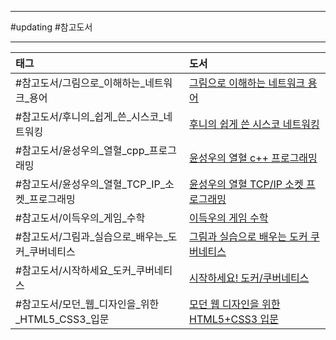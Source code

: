 
---

#updating #참고도서

___

| 태그                                             | 도서                                                                                           |
|:------------------------------------------------ |:---------------------------------------------------------------------------------------------- |
| #참고도서/그림으로_이해하는_네트워크_용어        | [그림으로 이해하는 네트워크 용어](https://product.kyobobook.co.kr/detail/S000001834837)        |
| #참고도서/후니의_쉽게_쓴_시스코_네트워킹         | [후니의 쉽게 쓴 시스코 네트워킹](https://product.kyobobook.co.kr/detail/S000000562247)         |
| #참고도서/윤성우의_열혈_cpp_프로그래밍           | [윤성우의 열혈 c++ 프로그래밍](https://product.kyobobook.co.kr/detail/S000001589147)           |
| #참고도서/윤성우의_열혈_TCP_IP_소켓_프로그래밍   | [윤성우의 열혈 TCP/IP 소켓 프로그래밍](https://product.kyobobook.co.kr/detail/S000001589146)   |
| #참고도서/이득우의_게임_수학                     | [이득우의 게임 수학](https://ebook-product.kyobobook.co.kr/dig/epd/ebook/E000002986373)        |
| #참고도서/그림과_실습으로_배우는_도커_쿠버네티스 | [그림과 실습으로 배우는 도커 쿠버네티스](https://product.kyobobook.co.kr/detail/S000001766500) |
| #참고도서/시작하세요_도커_쿠버네티스             | [시작하세요! 도커/쿠버네티스](https://product.kyobobook.co.kr/detail/S000001766450)            |
| #참고도서/모던_웹_디자인을_위한_HTML5_CSS3_입문  | [모던 웹 디자인을 위한 HTML5+CSS3 입문](https://product.kyobobook.co.kr/detail/S000001057581)  |

